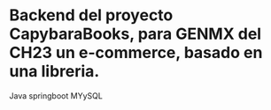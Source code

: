 # Backend del proyecto CapybaraBooks, para GENMX del CH23 un e-commerce, basado en una libreria.
Java
springboot
MYySQL
